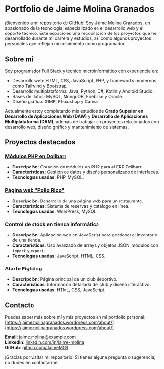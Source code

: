# Portfolio de Jaime Molina Granados

¡Bienvenido a mi repositorio de GitHub! Soy Jaime Molina Granados, un apasionado de la tecnología, especializado en el desarrollo web y el soporte técnico. Este espacio es una recopilación de los proyectos que he desarrollado durante mi carrera y estudios, así como algunos proyectos personales que reflejan mi crecimiento como programador.

## Sobre mí
Soy programador Full Stack y técnico microinformático con experiencia en:

- Desarrollo web: HTML, CSS, JavaScript, PHP, y frameworks modernos como Tailwind y Bootstrap.
- Desarrollo multiplataforma: Java, Python, C#, Kotlin y Android Studio.
- Bases de datos: MySQL, MongoDB, Firebase y Oracle.
- Diseño gráfico: GIMP, Photoshop y Canva.

Actualmente estoy completando mis estudios de **Grado Superior en Desarrollo de Aplicaciones Web (DAW)** y **Desarrollo de Aplicaciones Multiplataforma (DAM)**, además de trabajar en proyectos relacionados con desarrollo web, diseño gráfico y mantenimiento de sistemas.

## Proyectos destacados

### [Módulos PHP en Dolibarr](https://github.com/JaimeMGR/Proyectos)
- **Descripción**: Creación de módulos en PHP para el ERP Dolibarr.
- **Características**: Gestión de datos y diseño personalizado de interfaces.
- **Tecnologías usadas**: PHP, MySQL.

### [Página web "Pollo Rico"](https://polloricoatarfe.wordpress.com/inicio/)
- **Descripción**: Desarrollo de una página web para un restaurante.
- **Características**: Sistema de reservas y catálogo en línea.
- **Tecnologías usadas**: WordPress, MySQL.

### Control de stock en tienda informática
- **Descripción**: Aplicación web en JavaScript para gestionar el inventario de una tienda.
- **Características**: Uso avanzado de arrays y objetos JSON, módulos con `import` y `export`.
- **Tecnologías usadas**: JavaScript, HTML, CSS.

### Atarfe Fighting
- **Descripción**: Página principal de un club deportivo.
- **Características**: Información detallada del club y diseño interactivo.
- **Tecnologías usadas**: HTML, CSS, JavaScript.

## Contacto

Puedes saber más sobre mí y mis proyectos en mi portfolio personal:
[https://jaimemolinagranados.wordpress.com/about/](https://jaimemolinagranados.wordpress.com/about/)

**Email**: jaime.molina@example.com  
**LinkedIn**: [linkedin.com/in/jaime-molina](https://www.linkedin.com/in/jaime-molina)  
**GitHub**: [github.com/JaimeMGR](https://github.com/JaimeMGR)

¡Gracias por visitar mi repositorio! Si tienes alguna pregunta o sugerencia, no dudes en contactarme.
